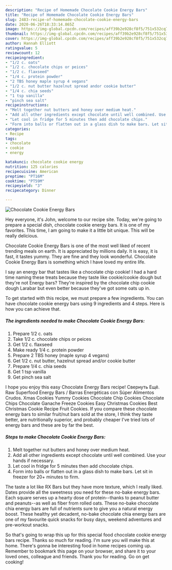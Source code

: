 ```yaml
---
description: "Recipe of Homemade Chocolate Cookie Energy Bars"
title: "Recipe of Homemade Chocolate Cookie Energy Bars"
slug: 2483-recipe-of-homemade-chocolate-cookie-energy-bars
date: 2020-06-26T18:33:14.865Z
image: https://img-global.cpcdn.com/recipes/aff39b2e928cf8f5/751x532cq70/chocolate-cookie-energy-bars-recipe-main-photo.jpg
thumbnail: https://img-global.cpcdn.com/recipes/aff39b2e928cf8f5/751x532cq70/chocolate-cookie-energy-bars-recipe-main-photo.jpg
cover: https://img-global.cpcdn.com/recipes/aff39b2e928cf8f5/751x532cq70/chocolate-cookie-energy-bars-recipe-main-photo.jpg
author: Hannah Elliott
ratingvalue: 5
reviewcount: 12
recipeingredient:
- "1/2 c. oats"
- "1/2 c. chocolate chips or peices"
- "1/2 c. flaxseed"
- "1/4 c. protein powder"
- "2 TBS honey maple syrup 4 vegans"
- "1/2 c. nut butter hazelnut spread andor cookie butter"
- "1/4 c. chia seeds"
- "1 tsp vanilla"
- "pinch sea salt"
recipeinstructions:
- "Melt together nut butters and honey over medium heat."
- "Add all other ingredients except chocolate until well combined. Use your hands if necessary."
- "Let cool in fridge for 5 minutes then add chocolate chips."
- "Form into balls or flatten out in a glass dish to make bars. Let sit in freezer for 20+ minutes to firm."
categories:
- Recipe
tags:
- chocolate
- cookie
- energy

katakunci: chocolate cookie energy 
nutrition: 125 calories
recipecuisine: American
preptime: "PT16M"
cooktime: "PT59M"
recipeyield: "3"
recipecategory: Dinner

---
```



![Chocolate Cookie Energy Bars](https://img-global.cpcdn.com/recipes/aff39b2e928cf8f5/751x532cq70/chocolate-cookie-energy-bars-recipe-main-photo.jpg)

Hey everyone, it's John, welcome to our recipe site. Today, we're going to prepare a special dish, chocolate cookie energy bars. It is one of my favorites. This time, I am going to make it a little bit unique. This will be really delicious.

Chocolate Cookie Energy Bars is one of the most well liked of recent trending meals on earth. It is appreciated by millions daily. It is easy, it is fast, it tastes yummy. They are fine and they look wonderful. Chocolate Cookie Energy Bars is something which I have loved my entire life.

I say an energy bar that tastes like a chocolate chip cookie! I had a hard time naming these treats because they taste like cookie/cookie dough but they&#39;re not Energy bars? They&#39;re inspired by the chocolate chip cookie dough Larabar but even better because they&#39;ve got some oats up in.


To get started with this recipe, we must prepare a few ingredients. You can have chocolate cookie energy bars using 9 ingredients and 4 steps. Here is how you can achieve that.

<!--inarticleads1-->

##### The ingredients needed to make Chocolate Cookie Energy Bars:

1. Prepare 1/2 c. oats
1. Take 1/2 c. chocolate chips or peices
1. Get 1/2 c. flaxseed
1. Make ready 1/4 c. protein powder
1. Prepare 2 TBS honey (maple syrup 4 vegans)
1. Get 1/2 c. nut butter, hazelnut spread and/or cookie butter
1. Prepare 1/4 c. chia seeds
1. Get 1 tsp vanilla
1. Get pinch sea salt


I hope you enjoy this easy Chocolate Energy Bars recipe! Свернуть Ещё. Raw Superfood Energy Bars / Barras Energéticas con Súper Alimentos Crudos. Xmas Cookies Yummy Cookies Chocolate Chip Cookies Chocolate Chips Chocolate Ganache Freeze Cookies Easy Christmas Cookies Best Christmas Cookie Recipe Fruit Cookies. If you compare these chocolate energy bars to similar fruit/nut bars sold at the store, I think they taste better, are nutritionally superior, and probably cheaper I&#39;ve tried lots of energy bars and these are by far the best. 

<!--inarticleads2-->

##### Steps to make Chocolate Cookie Energy Bars:

1. Melt together nut butters and honey over medium heat.
1. Add all other ingredients except chocolate until well combined. Use your hands if necessary.
1. Let cool in fridge for 5 minutes then add chocolate chips.
1. Form into balls or flatten out in a glass dish to make bars. Let sit in freezer for 20+ minutes to firm.


The taste a lot like RX Bars but they have more texture, which I really liked. Dates provide all the sweetness you need for these no-bake energy bars. Each square serves up a hearty dose of protein--thanks to peanut butter and peanuts--as well as fiber from rolled oats. These no-bake chocolate chia energy bars are full of nutrients sure to give you a natural energy boost. These healthy yet decadent, no-bake chocolate chia energy bars are one of my favourite quick snacks for busy days, weekend adventures and pre-workout snacks. 

So that's going to wrap this up for this special food chocolate cookie energy bars recipe. Thanks so much for reading. I'm sure you will make this at home. There's gonna be interesting food in home recipes coming up. Remember to bookmark this page on your browser, and share it to your loved ones, colleague and friends. Thank you for reading. Go on get cooking!
